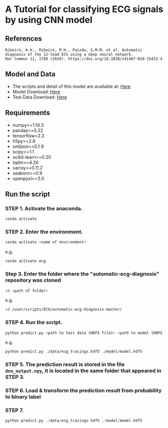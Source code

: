 # A Tutorial for classifying ECG signals by using CNN model
 
## References
```
Ribeiro, A.H., Ribeiro, M.H., Paixão, G.M.M. et al. Automatic diagnosis of the 12-lead ECG using a deep neural network.
Nat Commun 11, 1760 (2020). https://doi.org/10.1038/s41467-020-15432-4
```
## Model and Data
* The scripts and detail of this model are available at: [Here](https://github.com/antonior92/automatic-ecg-diagnosis)
* Model Download: [Here](https://zenodo.org/record/3765717#.YCOS8xMzbqU)
* Test Data Download: [Here](https://zenodo.org/record/3765780#.YCOS8hMzbqU)

## Requirements 
* numpy>=1.14.3
* pandas>=0.22
* tensorflow=2.2
* h5py>=2.8
* xmljson>=0.1.9
* scipy>=1.1
* scikit-learn>=0.20
* tqdm>=4.26
* xarray>=0.11.2
* seaborn>=0.9
* openpyxl>=3.0

## Run the script
### STEP 1. Activate the anaconda.
```bash
conda activate
```
### STEP 2. Enter the environment.
```bash
conda activate <name of environment>
```
e.g.
```bash
conda activate ecg
```

### Step 3. Enter the folder where the "automatic-ecg-diagnosis" repository was cloned
```bash
cd <path of folder>
```
e.g.
```bash
cd /user/scripts/ECG/automatic-ecg-diagnosis-master/
```

### STEP 4. Run the script.
```bash
python predict.py <path to test data (HDF5 file)> <path to model (HDF5 file)>
```
e.g.
```bash
python predict.py ./data/ecg_tracings.hdf5 ./model/model.hdf5
```

### STEP 5. The prediction result is stored in the file ```dnn_output.npy```, it is located in the same folder that appeared in STEP 3.

### STEP 6. Load & transform the prediction result from probability to binary label


### STEP 7.
```python
python predict.py ./data/ecg_tracings.hdf5 ./model/model.hdf5
```


